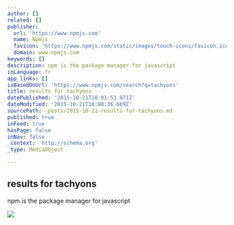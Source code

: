 ```yaml
---
author: []
related: []
publisher:
  url: 'https://www.npmjs.com'
  name: Npmjs
  favicon: 'https://www.npmjs.com/static/images/touch-icons/favicon.ico'
  domain: www.npmjs.com
keywords: []
description: npm is the package manager for javascript
inLanguage: fr
app_links: []
isBasedOnUrl: 'https://www.npmjs.com/search?q=tachyons'
title: results for tachyons
datePublished: '2015-10-21T10:01:53.971Z'
dateModified: '2015-10-21T10:00:36.669Z'
sourcePath: _posts/2015-10-21-results-for-tachyons.md
published: true
inFeed: true
hasPage: false
inNav: false
_context: 'http://schema.org'
_type: MediaObject

---
```

<article style=""><h1>results for tachyons</h1><p>npm is the package manager for javascript</p><img src="https://www.npmjs.com/static/images/touch-icons/open-graph.png" /></article>